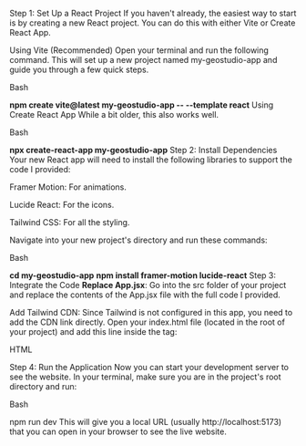 Step 1: Set Up a React Project
If you haven't already, the easiest way to start is by creating a new React project. You can do this with either Vite or Create React App.

Using Vite (Recommended)
Open your terminal and run the following command. This will set up a new project named my-geostudio-app and guide you through a few quick steps.

Bash

**npm create vite@latest my-geostudio-app -- --template react**
Using Create React App
While a bit older, this also works well.

Bash

**npx create-react-app my-geostudio-app**
Step 2: Install Dependencies
Your new React app will need to install the following libraries to support the code I provided:

Framer Motion: For animations.

Lucide React: For the icons.

Tailwind CSS: For all the styling.

Navigate into your new project's directory and run these commands:

Bash

**cd my-geostudio-app**
**npm install framer-motion lucide-react**
Step 3: Integrate the Code
**Replace App.jsx**: Go into the src folder of your project and replace the contents of the App.jsx file with the full code I provided.

Add Tailwind CDN: Since Tailwind is not configured in this app, you need to add the CDN link directly. Open your index.html file (located in the root of your project) and add this line inside the <head> tag:

HTML

**<script src="https://cdn.tailwindcss.com"></script>**
Step 4: Run the Application
Now you can start your development server to see the website. In your terminal, make sure you are in the project's root directory and run:

Bash

npm run dev
This will give you a local URL (usually http://localhost:5173) that you can open in your browser to see the live website.
